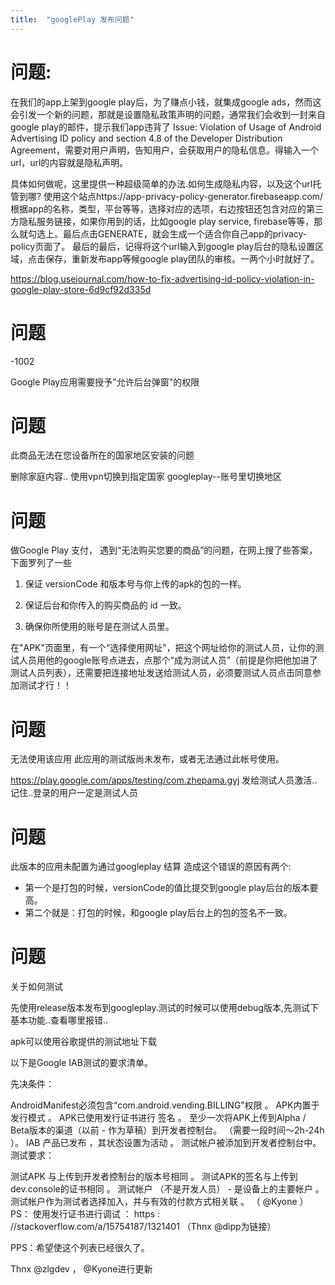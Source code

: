 ```yaml
---
title:  "googlePlay 发布问题"
---
```



# 问题:
在我们的app上架到google play后，为了赚点小钱，就集成google ads，然而这会引发一个新的问题，那就是设置隐私政策声明的问题，通常我们会收到一封来自google play的邮件，提示我们app违背了 Issue: Violation of Usage of Android Advertising ID policy and section 4.8 of the Developer Distribution Agreement，需要对用户声明，告知用户，会获取用户的隐私信息。得输入一个url，url的内容就是隐私声明。

具体如何做呢，这里提供一种超级简单的办法.如何生成隐私内容，以及这个url托管到哪?
使用这个站点https://app-privacy-policy-generator.firebaseapp.com/ 根据app的名称，类型，平台等等，选择对应的选项，右边按钮还包含对应的第三方隐私服务链接，如果你用到的话，比如google play service, firebase等等，那么就勾选上。最后点击GENERATE，就会生成一个适合你自己app的privacy-policy页面了。
最后的最后，记得将这个url输入到google play后台的隐私设置区域，点击保存，重新发布app等候google play团队的审核。一两个小时就好了。

https://blog.usejournal.com/how-to-fix-advertising-id-policy-violation-in-google-play-store-6d9cf92d335d



# 问题
-1002

Google Play应用需要授予"允许后台弹窗"的权限


# 问题
 此商品无法在您设备所在的国家地区安装的问题

删除家庭内容..
使用vpn切换到指定国家
googleplay--账号里切换地区


# 问题

做Google Play 支付， 遇到“无法购买您要的商品”的问题，在网上搜了些答案，下面罗列了一些

1. 保证 versionCode 和版本号与你上传的apk的包的一样。

2. 保证后台和你传入的购买商品的 id 一致。

3. 确保你所使用的账号是在测试人员里。

在"APK"页面里，有一个“选择使用网址”，把这个网址给你的测试人员，让你的测试人员用他的google账号点进去，点那个“成为测试人员”（前提是你把他加进了测试人员列表），还需要把连接地址发送给测试人员，必须要测试人员点击同意参加测试才行！！





# 问题
无法使用该应用
此应用的测试版尚未发布，或者无法通过此帐号使用。

https://play.google.com/apps/testing/com.zhepama.gyj  发给测试人员激活..记住..登录的用户一定是测试人员

# 问题
此版本的应用未配置为通过googleplay 结算
造成这个错误的原因有两个:
- 第一个是打包的时候，versionCode的值比提交到google play后台的版本要高。 
- 第二个就是：打包的时候，和google play后台上的包的签名不一致。

# 问题  
关于如何测试

先使用release版本发布到googleplay.测试的时候可以使用debug版本,先测试下基本功能..查看哪里报错..

apk可以使用谷歌提供的测试地址下载



以下是Google IAB测试的要求清单。

先决条件：

AndroidManifest必须包含“com.android.vending.BILLING”权限 。
APK内置于发行模式 。
APK已使用发行证书进行 签名 。
至少一次将APK上传到Alpha / Beta版本的渠道（以前 - 作为草稿）到开发者控制台。 （需要一段时间〜2h-24h ）。
IAB 产品已发布 ，其状态设置为活动 。
测试帐户被添加到开发者控制台中。
测试要求：

测试APK 与上传到开发者控制台的版本号相同 。
测试APK的签名与上传到dev.console的证书相同 。
测试帐户 （不是开发人员） - 是设备上的主要帐户 。
测试帐户作为测试者选择加入，并与有效的付款方式相关联 。 （ @Kyone ）
PS： 使用发行证书进行调试 ： https : //stackoverflow.com/a/15754187/1321401 （Thnx @dipp为链接）

PPS：希望使这个列表已经很久了。

Thnx @zlgdev ， @Kyone进行更新